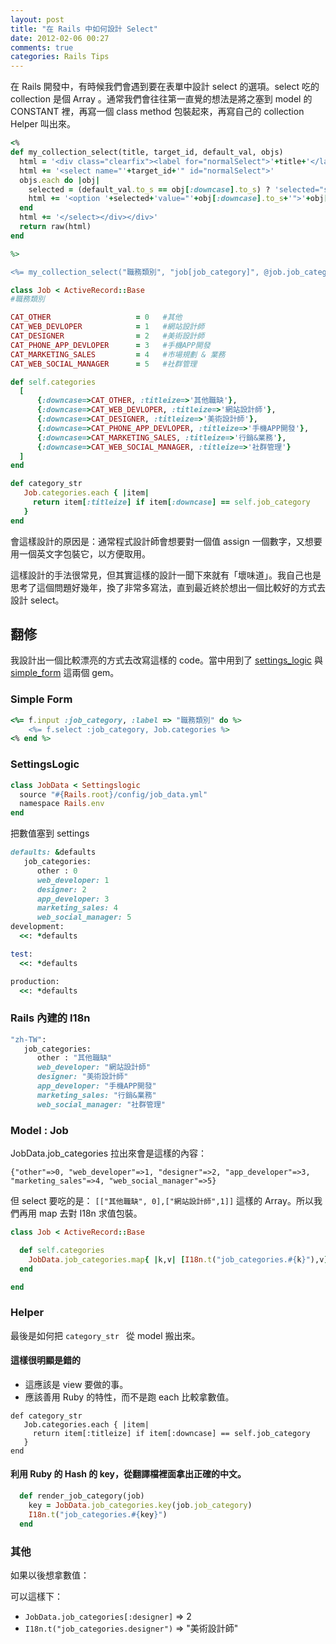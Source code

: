 ```yaml
---
layout: post
title: "在 Rails 中如何設計 Select"
date: 2012-02-06 00:27
comments: true
categories: Rails Tips
---
```


在 Rails 開發中，有時候我們會遇到要在表單中設計 select 的選項。select 吃的 collection 是個 Array 。通常我們會往往第一直覺的想法是將之塞到 model 的 CONSTANT 裡，再寫一個 class method 包裝起來，再寫自己的 collection Helper 叫出來。

``` ruby
<%
def my_collection_select(title, target_id, default_val, objs)
  html = '<div class="clearfix"><label for="normalSelect">'+title+'</label><div class="input">'
  html += '<select name="'+target_id+'" id="normalSelect">'
  objs.each do |obj|
    selected = (default_val.to_s == obj[:downcase].to_s) ? 'selected="selected"' : ''
    html += '<option '+selected+'value="'+obj[:downcase].to_s+'">'+obj[:titleize]+'</option>'
  end 
  html += '</select></div></div>'
  return raw(html)
end

%>

<%= my_collection_select("職務類別", "job[job_category]", @job.job_category, Job.categories) %>
```

``` ruby
class Job < ActiveRecord::Base
#職務類別

CAT_OTHER                   = 0   #其他
CAT_WEB_DEVLOPER            = 1   #網站設計師
CAT_DESIGNER                = 2   #美術設計師
CAT_PHONE_APP_DEVLOPER      = 3   #手機APP開發
CAT_MARKETING_SALES         = 4   #市場規劃 & 業務
CAT_WEB_SOCIAL_MANAGER      = 5   #社群管理

def self.categories
  [
      {:downcase=>CAT_OTHER, :titleize=>'其他職缺'},
      {:downcase=>CAT_WEB_DEVLOPER, :titleize=>'網站設計師'},
      {:downcase=>CAT_DESIGNER, :titleize=>'美術設計師'},
      {:downcase=>CAT_PHONE_APP_DEVLOPER, :titleize=>'手機APP開發'},
      {:downcase=>CAT_MARKETING_SALES, :titleize=>'行銷&業務'},
      {:downcase=>CAT_WEB_SOCIAL_MANAGER, :titleize=>'社群管理'}
  ]
end

def category_str
   Job.categories.each { |item| 
     return item[:titleize] if item[:downcase] == self.job_category 
   }
end

```

會這樣設計的原因是：通常程式設計師會想要對一個值 assign 一個數字，又想要用一個英文字包裝它，以方便取用。

這樣設計的手法很常見，但其實這樣的設計一聞下來就有「壞味道」。我自己也是思考了這個問題好幾年，換了非常多寫法，直到最近終於想出一個比較好的方式去設計 select。

## 翻修

我設計出一個比較漂亮的方式去改寫這樣的 code。當中用到了 [settings_logic](https://github.com/binarylogic/settingslogic) 與 [simple_form](https://github.com/plataformatec/simple_form) 這兩個 gem。

### Simple Form

``` ruby
<%= f.input :job_category, :label => "職務類別" do %>
    <%= f.select :job_category, Job.categories %>
<% end %>
```

### SettingsLogic

``` ruby app/models/job_data.rb
class JobData < Settingslogic
  source "#{Rails.root}/config/job_data.yml"
  namespace Rails.env
end
```

把數值塞到 settings

``` ruby config/job_data.yml
defaults: &defaults
   job_categories:
      other : 0
      web_developer: 1
      designer: 2
      app_developer: 3
      marketing_sales: 4
      web_social_manager: 5
development:
  <<: *defaults

test:
  <<: *defaults

production:
  <<: *defaults
```

### Rails 內建的 I18n

``` ruby config/locals/job.zh-TW.yml
"zh-TW":
   job_categories:
      other : "其他職缺"
      web_developer: "網站設計師"
      designer: "美術設計師"
      app_developer: "手機APP開發"
      marketing_sales: "行銷&業務"
      web_social_manager: "社群管理"
```
### Model : Job

JobData.job_categories 拉出來會是這樣的內容：

`{"other"=>0, "web_developer"=>1, "designer"=>2, "app_developer"=>3, "marketing_sales"=>4, "web_social_manager"=>5} `

但 select 要吃的是： `[["其他職缺", 0],["網站設計師",1]]` 這樣的 Array。所以我們再用 map 去對 I18n 求值包裝。

``` ruby app/modesl/job.rb
class Job < ActiveRecord::Base

  def self.categories
    JobData.job_categories.map{ |k,v| [I18n.t("job_categories.#{k}"),v] }
  end

end
```

### Helper

最後是如何把 `category_str ` 從 model 搬出來。

#### 這樣很明顯是錯的

* 這應該是 view 要做的事。
* 應該善用 Ruby 的特性，而不是跑 each 比較拿數值。

```
def category_str
   Job.categories.each { |item| 
     return item[:titleize] if item[:downcase] == self.job_category 
   }
end
```

#### 利用 Ruby 的 Hash 的 key，從翻譯檔裡面拿出正確的中文。

``` ruby app/helpers/job_helper.rb
  def render_job_category(job)
    key = JobData.job_categories.key(job.job_category)
    I18n.t("job_categories.#{key}")
  end
```

### 其他

如果以後想拿數值：

可以這樣下：

* `JobData.job_categories[:designer]` => 2
* `I18n.t("job_categories.designer")` => "美術設計師" 
